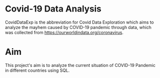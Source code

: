 # Covid-19 Data Analysis
CovidDataExp is the abbreviation for Covid Data Exploration which aims to analyze the mayhem caused by COVID-19 pandemic through data, which was collected from https://ourworldindata.org/coronavirus.
# Aim
This project's aim is to analyze the current situation of COVID-19 Pandemic in different countries using SQL.
